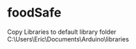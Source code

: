 foodSafe
========

Copy Libraries to default library folder C:\Users\Eric\Documents\Arduino\libraries
